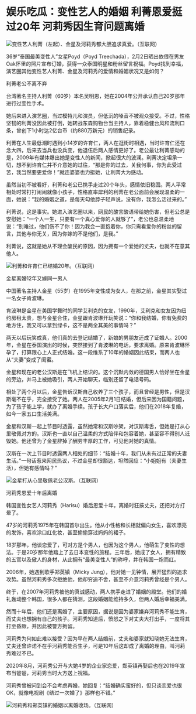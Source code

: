 # 娱乐吃瓜：变性艺人的婚姻 利菁恩爱挺过20年 河莉秀因生育问题离婚

![变性艺人利菁（左起）、金星及河莉秀都大胆追求真爱。（互联网）](https://cassette.sphdigital.com.sg/image/zaobao/4405758f7727c385e45e36186dd1c84391ab3268981e9e1aecde3deb795e0f95?o=zbimg&oloc=se)

36岁“泰国最美变性人”女星Poyd（Poyd Treechada），2月2日晒出依偎在男友Oak怀里的照片宣布订婚，获得一众泰国明星和粉丝留言祝福。Poyd找到幸福，演艺圈其他变性艺人利菁、金星及河莉秀的爱情和婚姻状况又是如何？

利菁老公不离不弃

台湾著名主持人利菁（60岁）本名吴明恩，她在2004年公开承认自己20岁那年进行过变性手术。

她后来进入演艺圈，当过模特儿和演员，但低沉的嗓音不被观众接受。不过，性格坚韧的利菁没因此被打倒，她转战东森购物台当主持人，靠着稳健台风和流利口条，曾创下1小时达2亿台币（约880万新元）的销售纪录。

利菁在人生最低潮时遇到小14岁的许育仁，两人在逛街时相遇，当时许育仁还在念大四，后来去当兵也没兵变，他退伍后两人感情更好了。老公最让利菁感动的是，2009年有媒体爆出她是变性人的新闻，掀起很大的波澜。利菁决定坦承一切，想不到许育仁并不介意她的过往，“那是你的过去，关我何事，你为此受过苦，我当然要更爱你！”就连婆婆也力挺她，让利菁大为感动。

虽然当初不被看好，利菁和老公已携手走过20个年头，感情依旧稳固。两人平常相处时常打打闹闹就像小孩子，性格直率犀利的利菁在老公面前会展现温柔的一面，她说：“我的婚姻之道，是每天勾他脖子轻声说，没有你，我怎么活过来的。”

利菁说，这是事实。她进入演艺圈以来，网民的酸言酸语带给她伤害，但老公总是安慰她：“一个人一生，只要有一个真心爱你的人就够了”，老公也总温柔地说：“别难过，他们伤不了你！因为我会一直抱着你，你只需看爱你的粉丝的留言，其他与你无关，因为你嫁的不是他们，是我。”

利菁说，这就是她从不理会酸民的原因，因为拥有一个爱她的丈夫，也就不在意其他人。

![利菁和许育仁已结婚20年。（互联网）](https://cassette.sphdigital.com.sg/image/zaobao/c44d599569d82030e448dae0da862e6050bc5b21fa11054800e6697a24aecaf0)

金星离婚12年又嫁同一男人

中国著名主持人金星（55岁）在1995年变性成为女人，在那之前，金星其实娶过一名女子肯波琳。

肯波琳是金星在美国学舞时的同学艾利克的女友，1990年，艾利克和女友因为纽约房租太贵，想与金星合住，金星跟肯波琳开玩笑说：“你和我结婚，你有免费的地方住，我又可以拿到绿卡，这不是两全其美的事情吗？”

两天以后玩笑成真，他们真的去登记结婚了，新娘的男朋友还成了证婚人。2000年，金星在泰国演出的时候，突然接到了肯波琳的电话，要求离婚。原来肯波琳怀孕了，打算跟心上人正式结婚。这一段维系了10年的婚姻因此结束，而两人也从“夫妻”变成了闺蜜。

金星和现在的老公汉斯是在飞机上结识的。这个沉默内敛的德国男人恰好坐在金星的旁边，并马上被她吸引，两人开始聊天，临别还留了电话号码。

相处了两个月以后，金星告诉汉斯自己收养了三个孩子，而且曾经是男性，但是汉斯毫不在乎，完全接受了她。两人在2005年2月1日结婚，但后来因为国籍问题，为了孩子能上学，就办了离婚手续。孩子长大户口落实后，他们在2018年复婚，如今一家五口生活美满。

金星和汉斯一起上节目时透露，虽然她常和汉斯吵架，对汉斯毒舌，但她是打从心里敬佩对方的。汉斯也一直以自己温柔的方式陪伴和包容着她，甚至容不得别人诋毁她。他还曾为了金星辞掉了酬劳丰厚的工作，可见他对她的真情。

汉斯在一次上节目时透露两人相处的细节：“结婚十年，我们从未有过正常的夫妻生活。”一句话惹来网民热议，不过金星却很豁达，坦然回应：“小姐姐有（夫妻生活），但她有感情吗？”

![金星打从心里敬佩老公汉斯。（互联网）](https://cassette.sphdigital.com.sg/image/zaobao/848f51b5d3bd0320da7591648fd190bdff92c6337cbef620d7d4e7753b5c9588)

河莉秀恩爱十年后离婚

韩国变性女艺人河莉秀（Harisu）婚后恩爱十年，离婚时狂揍丈夫，还把对方打晕了。

47岁的河莉秀1975年在韩国首尔出生。他从小性格和长相就偏向女生，喜欢漂亮的发饰，喜欢涂口红化妆，甚至偷偷穿过妈妈的裙子。

18岁那年，他谈恋爱了，可对方是个男人，也因为这个男人，他萌生了变性的想法。于是20岁那年他踏上了去日本变性的旅程。三年后，她成了女人，拥有精致的五官以及傲人的身材，从此拥有“最美变性人”的称呼，并在韩国一炮而红。

2006年，她遇到歌手郑英镇（Micky Jung），他对她一见钟情，展开猛烈的追求攻势。虽然河莉秀多次拒绝他，他却穷追不舍，甚至不介意河莉秀曾经是个男人。

终于，在2007年河莉秀被他的真诚感动，两人携手走进了婚姻的殿堂。他们的婚礼轰动整个韩国，很多人都在猜测，这段婚姻能维持多久，但两人婚后幸福美满。

然而十年后，他们还是离婚了，主要原因，据说是因为婆家嫌弃河莉秀不能生育，而丈夫也想拥有自己的孩子。河莉秀知道后，愤怒之下对丈夫大打出手，一度将其打至昏厥，并因此被警方拘留。

河莉秀为何如此难以接受？因为早在两人结婚前，丈夫和婆家就知晓她无法生育，丈夫还曾许诺不在乎河莉秀能否生子，可是10年后这却成了离婚的理由，叫河莉秀难过不已。

2020年8月，河莉秀公开与大她4岁的企业家恋爱，郑英镇再娶后也在2019年宣布当爸爸，河莉秀当时大方送上祝福。

河莉秀曾被问到会不会考虑再婚，她回复：“结婚确实蛮好的，但只谈恋爱也很OK，就像电视剧《结过一次婚了》那样也不错。”

![河莉秀和郑英镇的婚姻以离婚收场。（互联网）](https://cassette.sphdigital.com.sg/image/zaobao/73add8f1d9b0ae44e878da3650fcd6cff19b68fece20acb7c803f444f2a741c2)